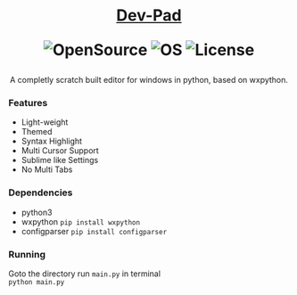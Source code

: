 <h1 align="center">

[Dev-Pad](https://github.com/devallabharath/Dev-pad)

![OpenSource](https://img.shields.io/badge/OpenSource-Yes-green)
![OS](https://img.shields.io/badge/OS-Windows-blue)
![License](https://img.shields.io/badge/License-GPL2-yellow)

</h1>

<p align="center">
A completly scratch built editor for windows in python, based on wxpython.<br>
</p>


### Features
* Light-weight
* Themed
* Syntax Highlight
* Multi Cursor Support
* Sublime like Settings
* No Multi Tabs


### Dependencies
* python3
* wxpython
<code>pip install wxpython</code>
* configparser
<code>pip install configparser</code>


### Running
Goto the directory run <code>main.py</code> in terminal <br>
<code>python main.py</code>